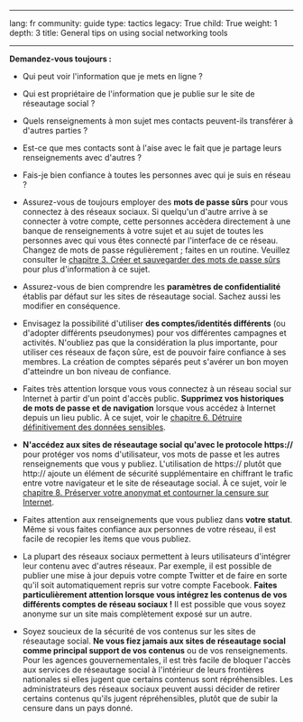 

---

lang: fr
community: guide
type: tactics
legacy: True
child: True
weight: 1
depth: 3
title: General tips on using social networking tools

---

**Demandez-vous toujours :**

- Qui peut voir l'information que je mets en ligne ?
- Qui est propriétaire de l'information que je publie sur le site de réseautage social ?
- Quels renseignements à mon sujet mes contacts peuvent-ils transférer à d'autres parties ?
- Est-ce que mes contacts sont à l'aise avec le fait que je partage leurs renseignements avec d'autres ?
- Fais-je bien confiance à toutes les personnes avec qui je suis en réseau ?

- Assurez-vous de toujours employer des **mots de passe sûrs** pour vous connectez à des réseaux sociaux. Si quelqu'un d'autre arrive à se connecter à votre compte, cette personnes accèdera directement à une banque de renseignements à votre sujet et au sujet de toutes les personnes avec qui vous êtes connecté par l'interface de ce réseau. Changez de mots de passe régulièrement ; faites en un routine. Veuillez consulter le [chapitre 3. Créer et sauvegarder des mots de passe sûrs](/fr/chapter-3) pour plus d'information à ce sujet.

- Assurez-vous de bien comprendre les **paramètres de confidentialité** établis par défaut sur les sites de réseautage social. Sachez aussi les modifier en conséquence.

- Envisagez la possibilité d'utiliser **des comptes/identités différents** (ou d'adopter différents pseudonymes) pour vos différentes campagnes et activités. N'oubliez pas que la considération la plus importante, pour utiliser ces réseaux de façon sûre, est de pouvoir faire confiance à ses membres. La création de comptes séparés peut s'avérer un bon moyen d'atteindre un bon niveau de confiance.

- Faites très attention lorsque vous vous connectez à un réseau social sur Internet à partir d'un point d'accès public. **Supprimez vos historiques de mots de passe et de navigation** lorsque vous accédez à Internet depuis un lieu public. À ce sujet, voir le [chapitre 6. Détruire définitivement des données sensibles](/fr/chapter-6).

- **N'accédez aux sites de réseautage social qu'avec le protocole https://** pour protéger vos noms d'utilisateur, vos mots de passe et les autres renseignements que vous y publiez. L'utilisation de https:// plutôt que http:// ajoute un élément de sécurité supplémentaire en chiffrant le trafic entre votre navigateur et le site de réseautage social. À ce sujet, voir le [chapitre 8. Préserver votre anonymat et contourner la censure sur Internet](/fr/chapter-8).

- Faites attention aux renseignements que vous publiez dans **votre statut**. Même si vous faites confiance aux personnes de votre réseau, il est facile de recopier les items que vous publiez. 

- La plupart des réseaux sociaux permettent à leurs utilisateurs d'intégrer leur contenu avec d'autres réseaux. Par exemple, il est possible de publier une mise à jour depuis votre compte Twitter et de faire en sorte qu'il soit automatiquement repris sur votre compte Facebook. **Faites particulièrement attention lorsque vous intégrez les contenus de vos différents comptes de réseau sociaux !** Il est possible que vous soyez anonyme sur un site mais complètement exposé sur un autre. 

- Soyez soucieux de la sécurité de vos contenus sur les sites de réseautage social. **Ne vous fiez jamais aux sites de réseautage social comme principal support de vos contenus** ou de vos renseignements. Pour les agences gouvernementales, il est très facile de bloquer l'accès aux services de réseautage social à l'intérieur de leurs frontières nationales si elles jugent que certains contenus sont répréhensibles. Les administrateurs des réseaux sociaux peuvent aussi décider de retirer certains contenus qu'ils jugent répréhensibles, plutôt que de subir la censure dans un pays donné.

